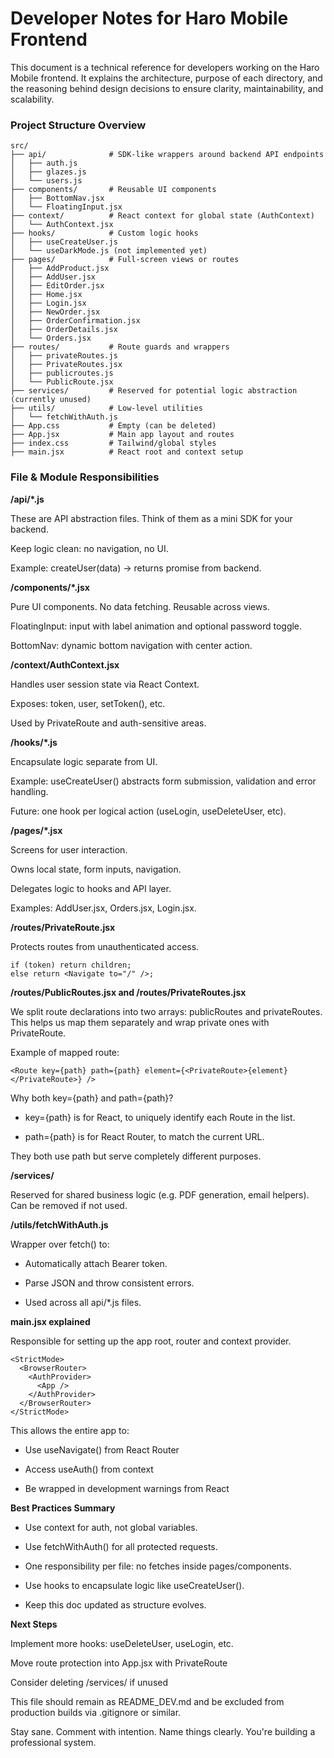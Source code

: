 # Developer Notes for Haro Mobile Frontend

This document is a technical reference for developers working on the Haro Mobile frontend. It explains the architecture, purpose of each directory, and the reasoning behind design decisions to ensure clarity, maintainability, and scalability.

### Project Structure Overview
```
src/
├── api/              # SDK-like wrappers around backend API endpoints
│   ├── auth.js
│   ├── glazes.js
│   └── users.js
├── components/       # Reusable UI components
│   ├── BottomNav.jsx
│   └── FloatingInput.jsx
├── context/          # React context for global state (AuthContext)
│   └── AuthContext.jsx
├── hooks/            # Custom logic hooks
│   ├── useCreateUser.js
│   └── useDarkMode.js (not implemented yet)
├── pages/            # Full-screen views or routes
│   ├── AddProduct.jsx
│   ├── AddUser.jsx
│   ├── EditOrder.jsx
│   ├── Home.jsx
│   ├── Login.jsx
│   ├── NewOrder.jsx
│   ├── OrderConfirmation.jsx
│   ├── OrderDetails.jsx
│   └── Orders.jsx
├── routes/           # Route guards and wrappers
│   ├── privateRoutes.js
│   ├── PrivateRoutes.jsx
│   ├── publicroutes.js
│   └── PublicRoute.jsx
├── services/         # Reserved for potential logic abstraction (currently unused)
├── utils/            # Low-level utilities
│   └── fetchWithAuth.js
├── App.css           # Empty (can be deleted)
├── App.jsx           # Main app layout and routes
├── index.css         # Tailwind/global styles
├── main.jsx          # React root and context setup
```

### File & Module Responsibilities

**/api/*.js**

These are API abstraction files. Think of them as a mini SDK for your backend.

Keep logic clean: no navigation, no UI.

Example: createUser(data) → returns promise from backend.

**/components/*.jsx**

Pure UI components. No data fetching. Reusable across views.

FloatingInput: input with label animation and optional password toggle.

BottomNav: dynamic bottom navigation with center action.

**/context/AuthContext.jsx**

Handles user session state via React Context.

Exposes: token, user, setToken(), etc.

Used by PrivateRoute and auth-sensitive areas.

**/hooks/*.js**

Encapsulate logic separate from UI.

Example: useCreateUser() abstracts form submission, validation and error handling.

Future: one hook per logical action (useLogin, useDeleteUser, etc).

**/pages/*.jsx**

Screens for user interaction.

Owns local state, form inputs, navigation.

Delegates logic to hooks and API layer.

Examples: AddUser.jsx, Orders.jsx, Login.jsx.

**/routes/PrivateRoute.jsx**

Protects routes from unauthenticated access.
```
if (token) return children;
else return <Navigate to="/" />;
```
**/routes/PublicRoutes.jsx and /routes/PrivateRoutes.jsx**

We split route declarations into two arrays: publicRoutes and privateRoutes.
This helps us map them separately and wrap private ones with PrivateRoute.

Example of mapped route:
```
<Route key={path} path={path} element={<PrivateRoute>{element}</PrivateRoute>} />
```
Why both key={path} and path={path}?

- key={path} is for React, to uniquely identify each Route in the list.

- path={path} is for React Router, to match the current URL.

They both use path but serve completely different purposes.

**/services/**

Reserved for shared business logic (e.g. PDF generation, email helpers). Can be removed if not used.

**/utils/fetchWithAuth.js**

Wrapper over fetch() to:

- Automatically attach Bearer token.

- Parse JSON and throw consistent errors.

- Used across all api/*.js files.

**main.jsx explained**

Responsible for setting up the app root, router and context provider.
```
<StrictMode>
  <BrowserRouter>
    <AuthProvider>
      <App />
    </AuthProvider>
  </BrowserRouter>
</StrictMode>
```
This allows the entire app to:

- Use useNavigate() from React Router

- Access useAuth() from context

- Be wrapped in development warnings from React


**Best Practices Summary**

- Use context for auth, not global variables.

- Use fetchWithAuth() for all protected requests.

- One responsibility per file: no fetches inside pages/components.

- Use hooks to encapsulate logic like useCreateUser().

- Keep this doc updated as structure evolves.

**Next Steps**

Implement more hooks: useDeleteUser, useLogin, etc.

Move route protection into App.jsx with PrivateRoute

Consider deleting /services/ if unused

This file should remain as README_DEV.md and be excluded from production builds via .gitignore or similar.

Stay sane. Comment with intention. Name things clearly. You're building a professional system.